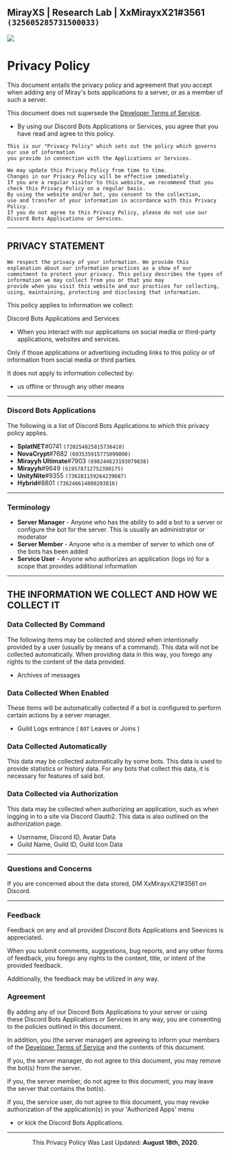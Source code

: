 ## MirayXS | Research Lab | XxMirayxX21#3561 `(325605285731500033)`

[![](https://discordapp.com/api/guilds/735182703871262820/embed.png?style=banner2)](https://discord.gg/CkdjnCR)

# Privacy Policy

This document entails the privacy policy and agreement that you accept when adding any of Miray's bots applications to a server, or as a member of such a server.

This document does not supersede the [Developer Terms of Service](https://discordapp.com/developers/docs/legal).
* By using our Discord Bots Applications or Services, you agree that you have read and agree to this policy.

```text
This is our "Privacy Policy" which sets out the policy which governs our use of information
you provide in connection with the Applications or Services.
```

```text
We may update this Privacy Policy from time to time.
Changes in our Privacy Policy will be effective immediately.
If you are a regular visitor to this website, we recommend that you check this Privacy Policy on a regular basis.
By using the website and/or bot, you consent to the collection,
use and transfer of your information in accordance with this Privacy Policy.
If you do not agree to this Privacy Policy, please do not use our Discord Bots Applications or Services.
```

<hr>

## PRIVACY STATEMENT

```text
We respect the privacy of your information. We provide this explanation about our information practices as a show of our
commitment to protect your privacy. This policy describes the types of information we may collect from you or that you may
provide when you visit this website and our practices for collecting, using, maintaining, protecting and disclosing that information.
```

This policy applies to information we collect:

Discord Bots Applications and Services:

* When you interact with our applications on social media or third-party applications, websites and services.

Only if those applications or advertising including links to this policy or of information from social media or third parties.

It does not apply to information collected by:

* us offline or through any other means

<hr>

### Discord Bots Applications
The following is a list of Discord Bots Applications to which this privacy policy applies.
* **SplatNET**#0741 `(720254825815736410)`
* **NovaCrypt**#7682 `(693535915775099000)`
* **Mirayyh Ultimate**#7903 `(698244623193079838)`
* **Mirayyh**#9649 `(619578712752390175)`
* **UnityNite**#9355 `(736281159264239687)`
* **Hybrid**#8801 `(736246614800203816)`

<hr>

### Terminology
* **Server Manager** - Anyone who has the ability to add a bot to a server or configure the bot for the server. This is usually an administrator or moderator
* **Server Member** - Anyone who is a member of server to which one of the bots has been added
* **Service User** - Anyone who authorizes an application (logs in) for a scope that provides additional information

<hr>

## THE INFORMATION WE COLLECT AND HOW WE COLLECT IT

### Data Collected By Command
The following items may be collected and stored when intentionally provided by a user (usually by means of a command). This data will not be collected automatically. When providing data in this way, you forego any rights to the content of the data provided.
* Archives of messages

### Data Collected When Enabled
These items will be automatically collected if a bot is configured to perform certain actions by a server manager.
* Guild Logs entrance ( `BOT` Leaves or Joins )

### Data Collected Automatically
This data may be collected automatically by some bots. This data is used to provide statistics or history data. For any bots that collect this data, it is necessary for features of said bot.

### Data Collected via Authorization
This data may be collected when authorizing an application, such as when logging in to a site via Discord Oauth2. This data is also outlined on the authorization page.
* Username, Discord ID, Avatar Data
* Guild Name, Guild ID, Guild Icon Data

<hr>

### Questions and Concerns
If you are concerned about the data stored, DM XxMirayxX21#3561 on Discord.

<hr>

### Feedback
Feedback on any and all provided Discord Bots Applications and Seevices is appreciated.

When you submit comments, suggestions, bug reports, and any other forms of feedback, you forego any rights to the content, title, or intent of the provided feedback.

Additionally, the feedback may be utilized in any way.


### Agreement
By adding any of our Discord Bots Applications to your server or using these Discord Bots Applications or Services in any way, you are consenting to the policies outlined in this document.

In addition, you (the server manager) are agreeing to inform your members of the [Developer Terms of Service](https://discordapp.com/developers/docs/legal) and the contents of this document.

If you, the server manager, do not agree to this document, you may remove the bot(s) from the server.

If you, the server member, do not agree to this document, you may leave the server that contains the bot(s).

If you, the service user, do not agree to this document, you may revoke authorization of the application(s) in your 'Authorized Apps' menu
- or kick the Discord Bots Applications.

------------
<p align="center">
  This Privacy Policy Was Last Updated: 
  <b>August 18th, 2020</b>.
</p>
